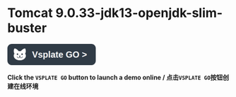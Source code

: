 # Tomcat 9.0.33-jdk13-openjdk-slim-buster

<a href="https://www.vsplate.com/?docker-compose=https://github.com/vsplate/dcenvs/tomcat/9.0.33-jdk13-openjdk-slim-buster"><img alt="VSPLATE GO" src="https://raw.githubusercontent.com/vsplate/images/master/vsgo_btn.png" width="200px"></a>

**Click the `VSPLATE GO` button to launch a demo online / 点击`VSPLATE GO`按钮创建在线环境**